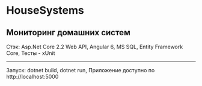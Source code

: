 # HouseSystems
Мониторинг домашних систем
----------------------------
Стэк: 
Asp.Net Core 2.2 Web API, 
Angular 6, 
MS SQL, Entity Framework Core, 
Тесты - xUnit 

---------------------
Запуск:
dotnet build, 
dotnet run, 
Приложение доступно по http://localhost:5000
